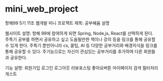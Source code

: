 # mini_web_project
항해99 5기 11조 웹개발 미니 프로젝트
제목: 공부혜윰
설명
   
   웹사이트 설명: 항해 99에 참여하게 되면 Spring, Node,js, React를 선택하게 된다.
                  주특기 공부를 하면서 공유하고 싶고 도움될만한 책이나 강의 등을 링크를 통해 공유할 수 있게 한다.
                  주특기 뿐만아니라 cs, 꿀팁, AI 등 다양한 공부거리와 배경지식을 링크를 통해 공유할 수 있다.
                  주기능으로는 자신이 관심있는 공부거리를 추가하여 다른 회원들과 공유한다.
    
   기능 설명:     회원가입 로그인 로그아웃 리뷰포스팅 좋아요버튼 마이페이지 검색 필터처리 게스트  
